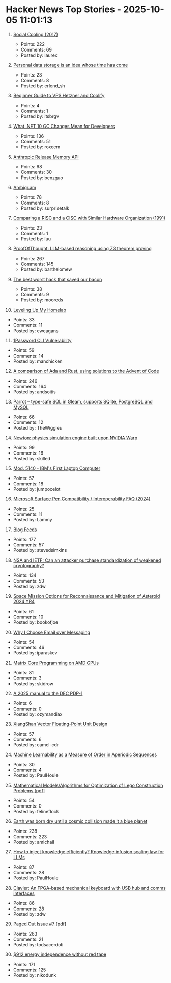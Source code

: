 # Hacker News Top Stories - 2025-10-05 11:01:13

1. [Social Cooling (2017)](https://www.socialcooling.com/)
   - Points: 222
   - Comments: 69
   - Posted by: laurex

2. [Personal data storage is an idea whose time has come](https://blog.muni.town/personal-data-storage-idea/)
   - Points: 23
   - Comments: 8
   - Posted by: erlend_sh

3. [Beginner Guide to VPS Hetzner and Coolify](https://bhargav.dev/blog/VPS_Setup_and_Security_Checklist_A_Complete_Self_Hosting_Guide)
   - Points: 4
   - Comments: 1
   - Posted by: itsbrgv

4. [What .NET 10 GC Changes Mean for Developers](https://roxeem.com/2025/09/30/what-net-10-gc-changes-mean-for-developers/)
   - Points: 136
   - Comments: 51
   - Posted by: roxeem

5. [Anthropic Release Memory API](https://www.anthropic.com/news/context-management)
   - Points: 68
   - Comments: 30
   - Posted by: benzguo

6. [Ambigr.am](https://ambigr.am/hall-of-fame)
   - Points: 78
   - Comments: 8
   - Posted by: surprisetalk

7. [Comparing a RISC and a CISC with Similar Hardware Organization (1991)](https://dl.acm.org/doi/pdf/10.1145/106972.107003)
   - Points: 23
   - Comments: 1
   - Posted by: luu

8. [ProofOfThought: LLM-based reasoning using Z3 theorem proving](https://github.com/DebarghaG/proofofthought)
   - Points: 267
   - Comments: 145
   - Posted by: barthelomew

9. [The best worst hack that saved our bacon](https://jeffersonheard.ghost.io/the-best-worst-hack-that-saved-our-bacon/)
   - Points: 38
   - Comments: 9
   - Posted by: mooreds

10. [Leveling Up My Homelab](https://cweagans.net/2025/09/leveling-up-my-homelab/)
   - Points: 33
   - Comments: 11
   - Posted by: cweagans

11. [1Password CLI Vulnerability](https://codeberg.org/manchicken/1password-cli-vuln-disclosure)
   - Points: 59
   - Comments: 14
   - Posted by: manchicken

12. [A comparison of Ada and Rust, using solutions to the Advent of Code](https://github.com/johnperry-math/AoC2023/blob/master/More_Detailed_Comparison.md)
   - Points: 246
   - Comments: 164
   - Posted by: andsoitis

13. [Parrot – type-safe SQL in Gleam, supports SQlite, PostgreSQL and MySQL](https://github.com/daniellionel01/parrot)
   - Points: 66
   - Comments: 12
   - Posted by: TheWiggles

14. [Newton: physics simulation engine built upon NVIDIA Warp](https://github.com/newton-physics/newton)
   - Points: 99
   - Comments: 16
   - Posted by: skilled

15. [Mod. 5140 - IBM's First Laptop Computer](https://richardsapperdesign.com/products/mod-5140/)
   - Points: 57
   - Comments: 18
   - Posted by: jumpocelot

16. [Microsoft Surface Pen Compatibility / Interoperability FAQ (2024)](https://dancharblog.wordpress.com/2017/05/29/surface-pen-compatibility-interoperability-faq/)
   - Points: 25
   - Comments: 11
   - Posted by: Lammy

17. [Blog Feeds](https://blogfeeds.net)
   - Points: 177
   - Comments: 57
   - Posted by: stevedsimkins

18. [NSA and IETF: Can an attacker purchase standardization of weakened cryptography?](https://blog.cr.yp.to/20251004-weakened.html)
   - Points: 134
   - Comments: 53
   - Posted by: zdw

19. [Space Mission Options for Reconnaissance and Mitigation of Asteroid 2024 YR4](https://arxiv.org/abs/2509.12351)
   - Points: 61
   - Comments: 10
   - Posted by: bookofjoe

20. [Why I Choose Email over Messaging](https://www.spinellis.gr/blog/20250926/?li)
   - Points: 54
   - Comments: 46
   - Posted by: iparaskev

21. [Matrix Core Programming on AMD GPUs](https://salykova.github.io/matrix-cores-cdna)
   - Points: 81
   - Comments: 3
   - Posted by: skidrow

22. [A 2025 manual to the DEC PDP-1](https://obsolescence.dev/pdp1-manual.html)
   - Points: 6
   - Comments: 0
   - Posted by: ozymandiax

23. [XiangShan Vector Floating-Point Unit Design](https://docs.xiangshan.cc/projects/design/en/latest/backend/VFPU/)
   - Points: 57
   - Comments: 6
   - Posted by: camel-cdr

24. [Machine Learnability as a Measure of Order in Aperiodic Sequences](https://arxiv.org/abs/2509.18103)
   - Points: 30
   - Comments: 4
   - Posted by: PaulHoule

25. [Mathematical Models/Algorithms for Optimization of Lego Construction Problems [pdf]](https://backend.orbit.dtu.dk/ws/portalfiles/portal/236623063/PhD_Thesis_Torkil_Kollsker.pdf)
   - Points: 54
   - Comments: 0
   - Posted by: felineflock

26. [Earth was born dry until a cosmic collision made it a blue planet](https://www.sciencedaily.com/releases/2025/09/250928095654.htm)
   - Points: 238
   - Comments: 223
   - Posted by: amichail

27. [How to inject knowledge efficiently? Knowledge infusion scaling law for LLMs](https://arxiv.org/abs/2509.19371)
   - Points: 87
   - Comments: 28
   - Posted by: PaulHoule

28. [Clavier: An FPGA-based mechanical keyboard with USB hub and comms interfaces](https://github.com/lsartory/Clavier)
   - Points: 86
   - Comments: 28
   - Posted by: zdw

29. [Paged Out Issue #7 [pdf]](https://pagedout.institute/download/PagedOut_007.pdf)
   - Points: 263
   - Comments: 21
   - Posted by: todsacerdoti

30. [$912 energy independence without red tape](https://sunboxlabs.com/)
   - Points: 171
   - Comments: 125
   - Posted by: nikodunk

